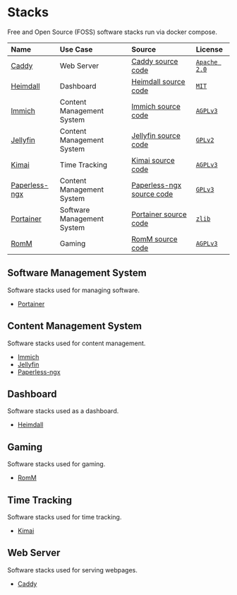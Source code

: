 # Stacks

Free and Open Source (FOSS) software stacks run via docker compose.

| Name | Use Case | Source | License |
| :--- | :--- | :--- | :--- |
| [Caddy][caddy_homepage] | Web Server | [Caddy source code][Caddy_source_code] | [`Apache 2.0`][apache_license_v2.0] |
| [Heimdall][heimdall_homepage] | Dashboard | [Heimdall source code][heimdall_source_code] | [`MIT`][mit_license] |
| [Immich][immich_homepage] | Content Management System | [Immich source code][immich_source_code] | [`AGPLv3`][agplv3] |
| [Jellyfin][jellyfin_homepage] | Content Management System | [Jellyfin source code][jellyfin_source_code] | [`GPLv2`][gplv2] |
| [Kimai][kimai_homepage] | Time Tracking | [Kimai source code][kimai_source_code] | [`AGPLv3`][agplv3] |
| [Paperless-ngx][paperless_ngx_homepage] | Content Management System | [Paperless-ngx source code][paperless_ngx_source_code] | [`GPLv3`][gplv3] |
| [Portainer][portainer_homepage] | Software Management System | [Portainer source code][portainer_source_code] | [`zlib`][zlib] |
| [RomM][romm_homepage] | Gaming | [RomM source code][romm_source_code] | [`AGPLv3`][agplv3] |


## Software Management System

Software stacks used for managing software.

- [Portainer][portainer_stack]


## Content Management System

Software stacks used for content management.

- [Immich][immich_stack]
- [Jellyfin][jellyfin_stack]
- [Paperless-ngx][paperless_ngx_stack]


## Dashboard

Software stacks used as a dashboard.

- [Heimdall][heimdall_stack]


## Gaming

Software stacks used for gaming.

- [RomM][romm_stack]


## Time Tracking

Software stacks used for time tracking.

- [Kimai][kimai_stack]


## Web Server

Software stacks used for serving webpages.

- [Caddy][caddy_stack]


[agplv3]: <https://choosealicense.com/licenses/agpl-3.0/> "GNU AGPL v3.0"
[apache_license_v2.0]: <https://choosealicense.com/licenses/apache-2.0/> "Apache License 2.0"
[caddy_homepage]: <https://caddyserver.com/> "caddy homepage"
[caddy_source_code]: <https://github.com/caddyserver/caddy> "caddy source code"
[caddy_stack]: <./caddy> "caddy stack"
[gplv2]: <https://choosealicense.com/licenses/gpl-2.0/> "GNU GPL v2.0"
[gplv3]: <https://choosealicense.com/licenses/gpl-3.0/> "GNU GPL v3.0"
[heimdall_homepage]: <https://heimdall.site/> "heimdall homepage"
[heimdall_source_code]: <https://github.com/linuxserver/Heimdall> "heimdall source code"
[heimdall_stack]: <./heimdall> "heimdall stack"
[immich_homepage]: <https://immich.app/> "immich homepage"
[immich_source_code]: <https://github.com/immich-app/immich/> "immich source code"
[immich_stack]: <./immich> "immich stack"
[jellyfin_homepage]: <https://jellyfin.org/> "jellyfin homepage"
[jellyfin_source_code]: <https://github.com/jellyfin/jellyfin> "jellyfin source code"
[jellyfin_stack]: <./jellyfin> "jellyfin stack"
[kimai_homepage]: <https://www.kimai.org/> "kimai homepage"
[kimai_source_code]: <https://github.com/kimai/kimai> "kimai source code"
[kimai_stack]: <./kimai> "kimai stack"
[paperless_ngx_homepage]: <https://docs.paperless-ngx.com/> "paperless-ngx homepage"
[paperless_ngx_source_code]: <https://github.com/paperless-ngx/paperless-ngx> "paperless-ngx source code"
[paperless_ngx_stack]: <./paperless-ngx> "paperless-ngx stack"
[portainer_homepage]: <https://www.portainer.io/> "portainer homepage"
[portainer_source_code]: <https://github.com/portainer/portainer> "portainer source code"
[portainer_stack]: <./portainer> "portainer stack"
[mit_license]: <https://choosealicense.com/licenses/mit/> "MIT License"
[romm_homepage]: <https://romm.app/> "romm homepage"
[romm_source_code]: <https://github.com/rommapp/romm> "romm source code"
[romm_stack]: <./romm> "romm stack"
[zlib]: <https://choosealicense.com/licenses/zlib/> "Zlib License"
